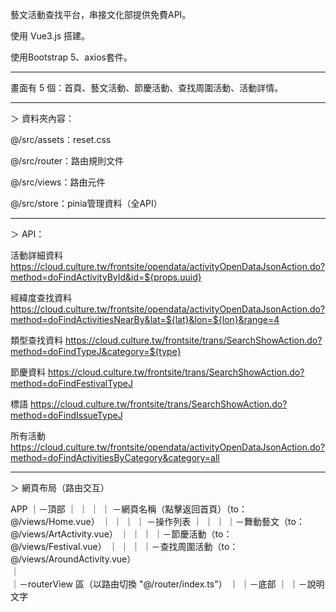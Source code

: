 藝文活動查找平台，串接文化部提供免費API。

使用 Vue3.js 搭建。

使用Bootstrap 5、axios套件。

----------------------------------------------------------

畫面有 5 個：首頁、藝文活動、節慶活動、查找周圍活動、活動詳情。

----------------------------------------------------------

＞ 資料夾內容：

  @/src/assets：reset.css

  @/src/router：路由規則文件

  @/src/views：路由元件

  @/src/store：pinia管理資料（全API）

----------------------------------------------------------

＞ API：

  活動詳細資料
  https://cloud.culture.tw/frontsite/opendata/activityOpenDataJsonAction.do?method=doFindActivityById&id=${props.uuid}

  經緯度查找資料
  https://cloud.culture.tw/frontsite/opendata/activityOpenDataJsonAction.do?method=doFindActivitiesNearBy&lat=${lat}&lon=${lon}&range=4

  類型查找資料
  https://cloud.culture.tw/frontsite/trans/SearchShowAction.do?method=doFindTypeJ&category=${type}

  節慶資料
  https://cloud.culture.tw/frontsite/trans/SearchShowAction.do?method=doFindFestivalTypeJ

  標語
  https://cloud.culture.tw/frontsite/trans/SearchShowAction.do?method=doFindIssueTypeJ

  所有活動
  https://cloud.culture.tw/frontsite/opendata/activityOpenDataJsonAction.do?method=doFindActivitiesByCategory&category=all

----------------------------------------------------------

＞ 網頁布局（路由交互）

APP
｜－頂部
｜   ｜ 
｜   ｜ －網頁名稱（點擊返回首頁）（to：@/views/Home.vue）
｜   ｜ 
｜   ｜ －操作列表
｜          ｜
｜          ｜－舞動藝文（to：@/views/ArtActivity.vue）
｜          ｜
｜          ｜－節慶活動（to：@/views/Festival.vue）
｜          ｜
｜          ｜－查找周圍活動（to：@/views/AroundActivity.vue）  
｜   
｜－routerView 區（以路由切換 "@/router/index.ts"）
｜
｜－底部
    ｜
    ｜－說明文字
